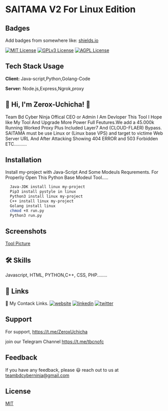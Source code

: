 # SAITAMA V2 For Linux Edition


## Badges

Add badges from somewhere like: [shields.io](https://shields.io/)

[![MIT License](https://img.shields.io/badge/License-MIT-green.svg)](https://choosealicense.com/licenses/mit/)
[![GPLv3 License](https://img.shields.io/badge/License-GPL%20v3-yellow.svg)](https://opensource.org/licenses/)
[![AGPL License](https://img.shields.io/badge/license-AGPL-blue.svg)](http://www.gnu.org/licenses/agpl-3.0)


## Tech Stack Usage

**Client:** Java-script,Python,Golang-Code

**Server:** Node.js,Express,Ngrok,proxy


## 🚀 Hi, I'm Zerox-Uchicha! 👋
Team Bd Cyber Ninja Offical CEO or Admin I Am Devloper This Tool I Hope like My Tool And Upgrade More Power Full Feutures.We add a  45.000k Running Worked Proxy Plus Included Layer7 And (CLOUD-FLAER) Bypass. SAITAMA must be use Linux or (Linux base VPS) and target to victime Web Server URL And After Attacking Showing 404 ERROR and 503 Forbidden ETC..........



## Installation

Install my-project with Java-Script And Some Modeuls Requrements. For Properliy Open This Python Base Modeul Tool.....

```bash
  Java-JDK install linux my-project
  Pip3 install pystyle in linux 
  Python3 install linux my-project
  C++ install linux my-project
  Golang install linux
  chmod +X run.py 
  Python3 run.py

```
    
## Screenshots
[Tool Picture](https://github.com/Alif145/SAITAMA-V2/blob/main/SAITAMA%20V2%20TERMINAL.jpg?raw=true)




## 🛠 Skills
Javascript, HTML, PYTHON,C++, CSS, PHP........


## 🔗 Links
🔗 My Contack Links.
[![website](https://img.shields.io/badge/my_website-000?style=for-the-badge&logo=ko-fi&logoColor=white)](https://aliffreelancer.website2.me//)
[![linkedin](https://img.shields.io/badge/linkedin-0A66C2?style=for-the-badge&logo=linkedin&logoColor=white)](www.linkedin.com/in/ah-alif-hassan-joy-61966b256/)
[![twitter](https://img.shields.io/badge/twitter-1DA1F2?style=for-the-badge&logo=twitter&logoColor=white)](https://twitter.com/ahalifhassanjoy/)

## Support

For support, https://t.me/ZeroxUchicha 



 join our Telegram Channel https://t.me/tbcnofc


## Feedback

If you have any feedback, please 😃️ reach out to us at teambdcyberninja@gmail.com


## License

[MIT](https://choosealicense.com/licenses/mit/)
